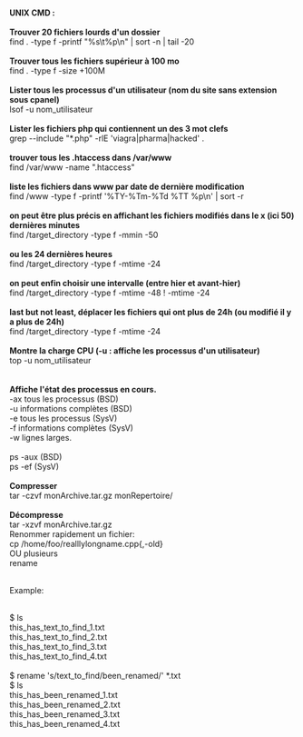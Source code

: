 <br>**UNIX CMD :**
<br>
<br>**Trouver 20 fichiers lourds d'un dossier**
<br>find .  -type f -printf "%s\t%p\n" | sort -n | tail -20
<br>
<br>**Trouver tous les fichiers supérieur à 100 mo**
<br>find . -type f -size +100M
<br>
<br>**Lister tous les processus d'un utilisateur (nom du site sans extension sous cpanel)**
<br>lsof -u nom_utilisateur
<br>
<br>**Lister les fichiers php qui contiennent un des 3 mot clefs**
<br>grep --include "*.php" -rlE 'viagra|pharma|hacked' .
<br>
<br>**trouver tous les .htaccess dans /var/www**
<br>find /var/www -name ".htaccess"
<br>
<br>**liste les fichiers dans www par date de dernière modification**
<br>find /www -type f -printf '%TY-%Tm-%Td %TT %p\n' | sort -r
<br>
<br>**on peut être plus précis en affichant les fichiers modifiés dans le x (ici 50) dernières minutes**
<br>find /target_directory -type f -mmin -50
<br>
<br>**ou les 24 dernières heures**
<br>find /target_directory -type f -mtime -24
<br>
<br>**on peut enfin choisir une intervalle (entre hier et avant-hier)**
<br>find /target_directory -type f -mtime -48 ! -mtime -24
<br>
<br>**last but not least, déplacer les fichiers qui ont plus de 24h (ou modifié il y a plus de 24h)**
<br>find /target_directory -type f -mtime -24
<br>
<br>**Montre la charge CPU (-u : affiche les processus d'un utilisateur)**
<br>top -u nom_utilisateur
<br>
<br>
<br>**Affiche l'état des processus en cours.**
<br>-ax tous les processus (BSD)
<br>-u informations complètes (BSD)
<br>-e tous les processus (SysV)
<br>-f informations complètes (SysV)
<br>-w lignes larges.
<br>
<br>ps -aux   (BSD)
<br>ps -ef    (SysV)
<br>
<br>**Compresser**
<br>tar -czvf monArchive.tar.gz monRepertoire/
<br>
<br>**Décompresse**
<br>tar -xzvf monArchive.tar.gz
<br>Renommer rapidement un fichier:
<br>cp /home/foo/realllylongname.cpp{,-old}
<br>OU plusieurs
<br>rename

<br>Example:

<br>$ ls
<br>this_has_text_to_find_1.txt
<br>this_has_text_to_find_2.txt
<br>this_has_text_to_find_3.txt
<br>this_has_text_to_find_4.txt
<br>
<br>$ rename 's/text_to_find/been_renamed/' *.txt
<br>$ ls
<br>this_has_been_renamed_1.txt
<br>this_has_been_renamed_2.txt
<br>this_has_been_renamed_3.txt
<br>this_has_been_renamed_4.txt

